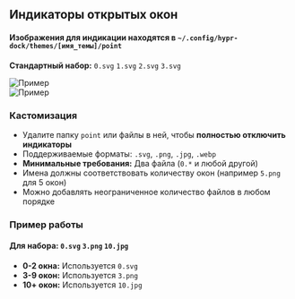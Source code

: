 ## Индикаторы открытых окон
#### Изображения для индикации находятся в `~/.config/hypr-dock/themes/[имя_темы]/point`
**Стандартный набор:** `0.svg` `1.svg` `2.svg` `3.svg`

![Пример](https://github.com/user-attachments/assets/9f9cb607-c0c7-48ef-9379-266f2b253246)  
![Пример](https://github.com/user-attachments/assets/46b0e75f-2212-4e54-a2b3-02edf3965142)  

### Кастомизация
- Удалите папку `point` или файлы в ней, чтобы **полностью отключить индикаторы**
- Поддерживаемые форматы: `.svg`, `.png`, `.jpg`, `.webp`
- **Минимальные требования:** Два файла (`0.*` и любой другой)
- Имена должны соответствовать количеству окон (например `5.png` для 5 окон)
- Можно добавлять неограниченное количество файлов в любом порядке

### Пример работы
#### Для набора: `0.svg` `3.png` `10.jpg`
- **0-2 окна:** Используется `0.svg`
- **3-9 окон:** Используется `3.png`
- **10+ окон:** Используется `10.jpg`